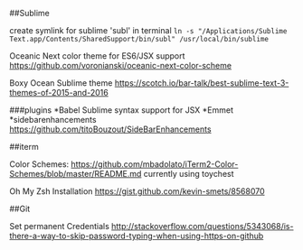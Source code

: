 
##Sublime

create symlink for sublime 'subl' in terminal
`ln -s "/Applications/Sublime Text.app/Contents/SharedSupport/bin/subl" /usr/local/bin/sublime`

Oceanic Next color theme for ES6/JSX support
https://github.com/voronianski/oceanic-next-color-scheme

Boxy Ocean Sublime theme
https://scotch.io/bar-talk/best-sublime-text-3-themes-of-2015-and-2016

###plugins
*Babel Sublime syntax support for JSX
*Emmet
*sidebarenhancements https://github.com/titoBouzout/SideBarEnhancements

##iterm

Color Schemes: https://github.com/mbadolato/iTerm2-Color-Schemes/blob/master/README.md
	currently using toychest

Oh My Zsh Installation
	https://gist.github.com/kevin-smets/8568070


##Git

Set permanent Credentials
	http://stackoverflow.com/questions/5343068/is-there-a-way-to-skip-password-typing-when-using-https-on-github